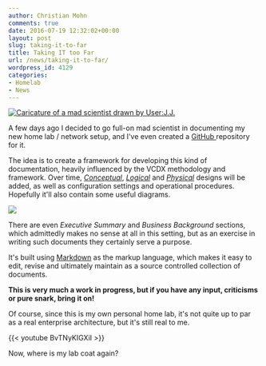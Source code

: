```yaml
---
author: Christian Mohn
comments: true
date: 2016-07-19 12:32:02+00:00
layout: post
slug: taking-it-to-far
title: Taking IT too Far
url: /news/taking-it-to-far/
wordpress_id: 4129
categories:
- Homelab
- News
---
```


[![Caricature of a mad scientist drawn by User:J.J.](/img/Mad_scientist_transparent_background.svg_-1024x959.png)](https://commons.wikimedia.org/wiki/File:Mad_scientist_transparent_background.svg)

A few days ago I decided to go full-on mad scientist in documenting my new home lab / network setup, and I've even created a [GitHub ](https://github.com/h0bbel/homelab)repository for it.

The idea is to create a framework for developing this kind of documentation, heavily influenced by the VCDX methodology and framework. Over time, [_Conceptual_](https://github.com/h0bbel/homelab/blob/master/Conceptual.md), [_Logical_](https://github.com/h0bbel/homelab/blob/master/Logical.md) and [_Physical_](https://github.com/h0bbel/homelab/blob/master/Physical.md) designs will be added, as well as configuration settings and operational procedures. Hopefully it'll also contain some useful diagrams.

[![](https://github.com/h0bbel/homelab/blob/master/images/conceptual.png?raw=true)](https://github.com/h0bbel/homelab/blob/master/images/conceptual.png)

There are even _Executive Summary_ and _Business Background_ sections, which admittedly makes no sense at all in this setting, but as an exercise in writing such documents they certainly serve a purpose.

It's built using [Markdown](https://daringfireball.net/projects/markdown/) as the markup language, which makes it easy to edit, revise and ultimately maintain as a source controlled collection of documents.

**This is very much a work in progress, but if you have any input, criticisms or pure snark, bring it on!**

Of course, since this is my own personal home lab, it's not quite up to par as a real enterprise architecture, but it's still real to me.

{{< youtube BvTNyKIGXiI >}}


Now, where is my lab coat again?
